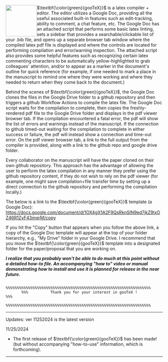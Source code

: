 <p><img style="float: left;" src="https://github.com/user-attachments/assets/2a6b4c9d-e7f1-48bd-89c9-486153174ba2" height="100px"></p>

$\textbf{\color{green}{gooTeX}}$ is a latex compiler + editor. The editor utilizes a Google Doc, providing all the useful associated built-in features such as edit-tracking, ability to comment, a chat feature, etc. The Google Doc has an attached script that performs some basic latex linting, sets a sidebar that provides a searchable/clickable list of your .bib file, and opens up a separate browser tab window where the compiled latex pdf file is displayed and where the controls are located for performing compilation and error/warning inspection.   The attached script also provides some helpful features such as recognizing certain latex commenting characters to be automatically yellow-highlighted to grab colleagues' attention, and/or to appear as a marker in the document's outline for quick reference (for example, if one needed to mark a place in the manuscript to remind one where they were working and where they needed to return when they come back to the document.)

Behind the scenes of $\textbf{\color{green}{gooTeX}}$, the Google Doc clones the files in the Google Drive folder to a github repository and then triggers a github Workflow Actions to compile the latex file.  The Google Doc script waits for the compilation to complete, then copies the freshly-rendered pdf file to the Google Drive folder and displays in the pdf viewer browser tab.  If the compilation encountered a fatal error, the pdf will show the list of errors and warnings instead of the manuscript.  If the connection to github timed-out waiting for the compilation to complete in either success or failure, the pdf will instead show a connection and time-out error.  On the pdf viewer browser tab, a link to the full output from the compiler is provided, along with a link to the github repo and google drive folder. 

Every collaborator on the manuscript will have the paper cloned on their own github repository. This approach has the advantage of allowing the user to perform the latex compilation in any manner they prefer using the github repository content, if they do not wish to rely on the pdf viewer (for example, one might save compilation+file transfer time by setting up a direct connection to the github repository and performing the compilation locally.) 

The below is a link to the $\textbf{\color{green}{gooTeX}}$ template (a Google Doc):
https://docs.google.com/document/d/1OX4gX1A2F9QsRknSIN9ed7jkZ9lxOZ46R1ZyF43mqrM/copy

If you hit the "Copy" button that appears when you follow the above link, a copy of the Google Doc template will appear at the top of your folder hierarchy, e.g., "My Drive" folder in your Google Drive. I recommend that you move the $\textbf{\color{green}{gooTeX}}$ template into a designated folder for the paper/proposal that you are working on. 

<b><i>I realize that you probably won't be able to do much at this point without a detailed how-to file.  An accompanying "how to" video or manual demonstrating how to install and use it is planned for release in the near future.</i></b>


           %%%%%%%%%%%%%%%%%%%%%%%%%%%%%%%%%%%%%%%%%%%%%%%%%%%%%%%%%%%%%%%%%
           %%%          Thank you for your interest in gooTeX !          %%%
           %%%%%%%%%%%%%%%%%%%%%%%%%%%%%%%%%%%%%%%%%%%%%%%%%%%%%%%%%%%%%%%%%

- - - - - - - - - - - - - - - - - - - - - - - - - - - - - - - -
Updates: ver 11252024 is the latest version

11/25/2024
- The first release of $\textbf{\color{green}{gooTeX}}$ has been made! (but without accompanying "how-to-use" information, which is forthcoming).
- - - - - - - - - - - - - - - - - - - - - - - - - - - - - - - -
